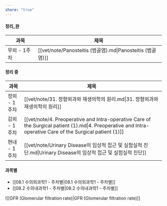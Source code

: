 ```yaml
---
share: "true"
---
```


#### 정리_완

| 과목       | 제목                                                   |
| -------- | ---------------------------------------------------- |
| 무외 - 1주차 | [[vet/note/Panosteitis (범골염).md\|Panosteitis (범골염)]] |


#### 정리 중
| 과목       | 제목                                                                                                                                                         |
| -------- | ---------------------------------------------------------------------------------------------------------------------------------------------------------- |
| 정외 - 1주차 | [[vet/note/31. 정형외과와 재생의학의 원리.md\|31. 정형외과와 재생의학의 원리]]                                                                                                     |
| 김외 - 1주차 | [[vet/note/4. Preoperative and Intra-operative Care of the Surgical patient (1).md\|4. Preoperative and Intra-operative Care of the Surgical patient (1)]] |
| 현내 - 1주차 | [[vet/note/Urinary Disease의 임상적 접근 및 실험실적 진단.md\|Urinary Disease의 임상적 접근 및 실험실적 진단]]                                                                       |


#### 과목별
- [[08.1 수의외과학1 - 주차별|08.1 수의외과학1 - 주차별]]
- [[08.2 수의내과학1 - 주차별|08.2 수의내과학1 - 주차별]]


![[GFR (Glomerular filtration rate)|GFR (Glomerular filtration rate)]]